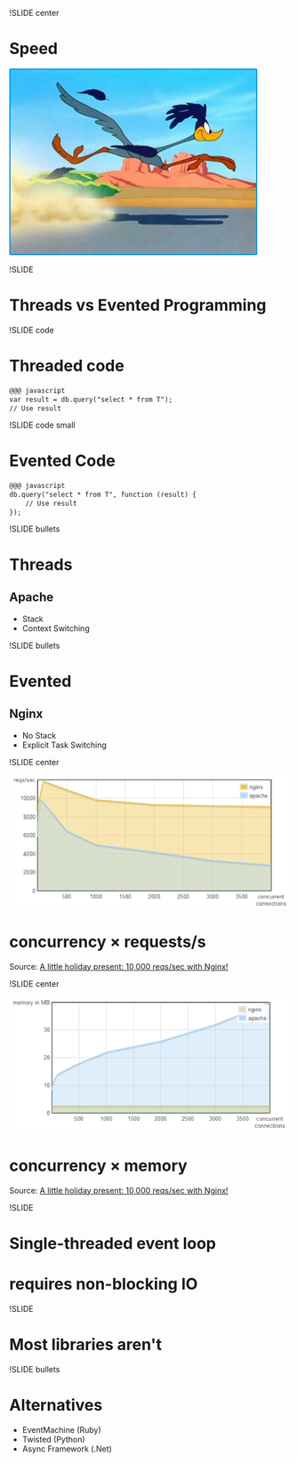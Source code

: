 !SLIDE center

# Speed
![Speed](road-runner.jpg)

!SLIDE

# Threads vs Evented Programming

!SLIDE code
# Threaded code

	@@@ javascript
	var result = db.query("select * from T");
	// Use result

!SLIDE code small
# Evented Code

	@@@ javascript
	db.query("select * from T", function (result) {
		// Use result
	});

!SLIDE bullets

# Threads
## Apache

* Stack
* Context Switching

!SLIDE bullets

# Evented
## Nginx

* No Stack
* Explicit Task Switching

!SLIDE center

![nginx apache reqs](nginx-apache-reqs-sec.png)

# concurrency × requests/s

Source: [A little holiday present: 10,000 reqs/sec with Nginx!](http://blog.webfaction.com/a-little-holiday-present)

!SLIDE center

![nginx apache memory](nginx-apache-memory.png)

# concurrency × memory

Source: [A little holiday present: 10,000 reqs/sec with Nginx!](http://blog.webfaction.com/a-little-holiday-present)

!SLIDE

# Single-threaded event loop
# requires non-blocking IO

!SLIDE

# Most libraries aren't

!SLIDE bullets

# Alternatives
* EventMachine (Ruby)
* Twisted (Python)
* Async Framework (.Net)
